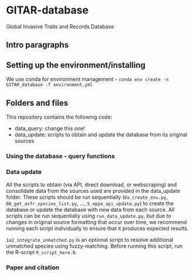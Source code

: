 # GITAR-database
Global Invasive Traits and Records Database


## Intro paragraphs


## Setting up the environment/installing

We use conda for environment management - 
```conda env create -n GITAR_database -f environment.yml```

## Folders and files 

This repository contains the following code:

- data_query: change this one!
- data_update: scripts to obtain and update the database from its original sources

### Using the database - query functions

### Data update

All the scripts to obtain (via API, direct download, or webscraping) and consolidate data from the sources used are provided in the data_update folder. These scripts should be run sequentially (`0a_create_env.py`, `0b_get_asfr_species_list.py`, ..., `5_eppo_api_update.py`) to create the database or update the database with new data from each source. All scripts can be run sequentially using `run_data_update.py`, but due to changes in original source formatting that occur over time, we recommend running each script individually to ensure that it produces expected results.

`1a2_integrate_unmatched.py` is an optional script to resolve additional unmatched species using fuzzy-matching. Before running this script, run the R-script `R_script_here.R`.

### Paper and citation
